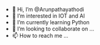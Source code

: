 - 👋 Hi, I’m @Arunpathayathodi
- 👀 I’m interested in IOT and AI
- 🌱 I’m currently learning Python
- 💞️ I’m looking to collaborate on ...
- 📫 How to reach me ...

<!---
Arunpathayathodi/Arunpathayathodi is a ✨ special ✨ repository because its `README.md` (this file) appears on your GitHub profile.
You can click the Preview link to take a look at your changes.
--->
